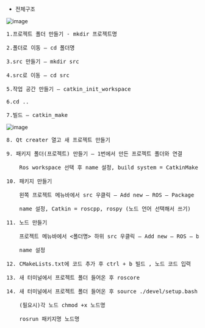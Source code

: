 * 전체구조

![image](https://user-images.githubusercontent.com/80872528/112789901-1d3f0f00-9099-11eb-83a6-74ba4ebd43e7.png)

<pre>
1.프로젝트 폴더 만들기 - mkdir 프로젝트명

2.폴더로 이동 – cd 폴더명

3.src 만들기 – mkdir src

4.src로 이동 – cd src

5.작업 공간 만들기 – catkin_init_workspace

6.cd .. 

7.빌드 – catkin_make
</pre>
![image](https://user-images.githubusercontent.com/80872528/112790131-9cccde00-9099-11eb-928c-5c887677f20f.png)

<pre>
8. Qt creater 열고 새 프로젝트 만들기

9. 패키지 폴더(프로젝트) 만들기 – 1번에서 만든 프로젝트 폴더와 연결

    Ros workspace 선택 후 name 설정, build system = CatkinMake,browse는 1번에서 설정한 폴더로 설정

10. 패키지 만들기

    왼쪽 프로젝트 메뉴바에서 src 우클릭 – Add new – ROS – Package

    name 설정, Catkin = roscpp, rospy (노드 언어 선택해서 쓰기)

11. 노드 만들기

    프로젝트 메뉴바에서 <폴더명> 하위 src 우클릭 – Add new – ROS – basic Node

    name 설정

12. CMakeLists.txt에 코드 추가 후 ctrl + b 빌드 , 노드 코드 입력

13. 새 터미널에서 프로젝트 폴더 들어온 후 roscore

14. 새 터미널에서 프로젝트 폴더 들어온 후 source ./devel/setup.bash

    (필요시)각 노드 chmod +x 노드명

    rosrun 패키지명 노드명

</pre>
